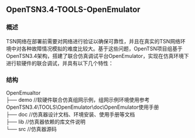 ## OpenTSN3.4-TOOLS-OpenEmulator

### 概述

TSN网络在部署前需要对网络进行验证以确保可靠性，并且在真实的TSN网络环境中对各种故障情况模拟的难度比较大。基于这些问题，OpenTSN项目组基于OpenTSN3.4架构，搭建了联合仿真调试平台OpenEmulator，实现在仿真环境下进行软硬件的联合调试，并具有以下几个特性：

### 结构  
OpenEmualtor  
   ├── demo     //软硬件联合仿真组网示例，组网示例环境使用参考OpenTSN3.4\TOOLS\OpenEmulator\doc\OpenEmulator使用手册  
   ├── doc      //仿真器设计文档、环境安装、使用手册等文档  	
   ├── lib      //仿真器依赖的库文件说明  					  
   └── src      //仿真器源码   
